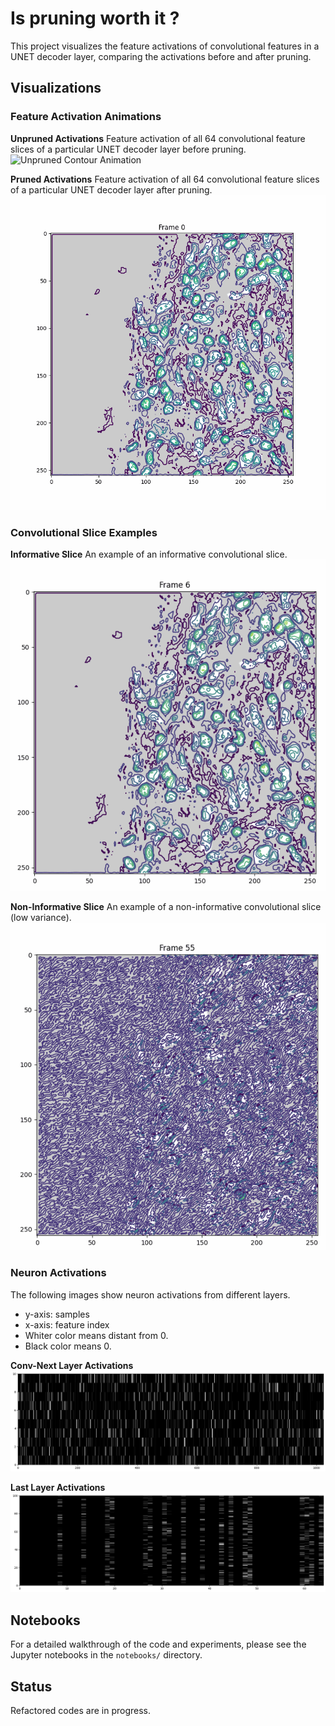 # Is pruning worth it ?

This project visualizes the feature activations of convolutional features in a UNET decoder layer, comparing the activations before and after pruning.

## Visualizations

### Feature Activation Animations

**Unpruned Activations**
Feature activation of all 64 convolutional feature slices of a particular UNET decoder layer before pruning.
![Unpruned Contour Animation](assets/unpruned_contour_animation.gif)

**Pruned Activations**
Feature activation of all 64 convolutional feature slices of a particular UNET decoder layer after pruning.
![Pruned Contour Animation](assets/only_pruned_contour_animation.gif)

### Convolutional Slice Examples

**Informative Slice**
An example of an informative convolutional slice.
![Informative Slice](assets/info.png)

**Non-Informative Slice**
An example of a non-informative convolutional slice (low variance).
![Non-Informative Slice](assets/noinfo.png)

### Neuron Activations

The following images show neuron activations from different layers.

*   y-axis: samples
*   x-axis: feature index
*   Whiter color means distant from 0.
*   Black color means 0.

**Conv-Next Layer Activations**
![Conv Next](assets/conv-next.png)

**Last Layer Activations**
![Last](assets/last.png)


## Notebooks

For a detailed walkthrough of the code and experiments, please see the Jupyter notebooks in the `notebooks/` directory.

## Status

Refactored codes are in progress.